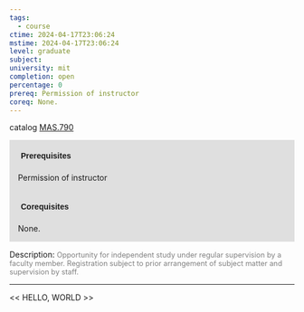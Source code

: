 ```yaml
---
tags:
  - course
ctime: 2024-04-17T23:06:24
mstime: 2024-04-17T23:06:24
level: graduate
subject: 
university: mit
completion: open
percentage: 0
prereq: Permission of instructor
coreq: None.
---
```


catalog [MAS.790](http://student.mit.edu/catalog/mMASa.html#MAS.790)

<span style="display: block; padding: 15px; background-color: rgb(100, 100, 100, 0.2);"><font id="m_prereq4095_0" style="display: block; font-family: Arial, sans-serif; font-weight: bold; padding: 5px">Prerequisites</font><br><span id="prereq4095_0">Permission of instructor</span></span>
<span style="display: block; padding: 15px; background-color: rgb(100, 100, 100, 0.2);"><font id="m_coreq4095_0" style="display: block; font-family: Arial, sans-serif; font-weight: bold; padding: 5px">Corequisites</font><br><span id="coreq4095_0">None.</span></span>

<font style="">Description:</font>
<font style="color: grey; font-size: 0.8rem;">Opportunity for independent study under regular supervision by a faculty member. Registration subject to prior arrangement of subject matter and supervision by staff.</font>



---

<< HELLO, WORLD >>
